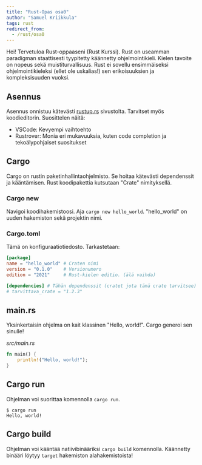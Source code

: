```yaml
---
title: "Rust-Opas osa0"
author: "Samuel Kriikkula"
tags: rust
redirect_from:
  - /rust/osa0
---
```


Hei! Tervetuloa Rust-oppaaseni (Rust Kurssi). Rust on useamman paradigman staattisesti tyypitetty käännetty ohjelmointikieli. Kielen tavoite on nopeus sekä muistiturvallisuus. Rust ei sovellu ensimmäiseksi ohjelmointikieleksi (ellet ole uskalias!) sen erikoisuuksien ja kompleksisuuden vuoksi.

## Asennus
Asennus onnistuu kätevästi [rustup.rs](https://rustup.rs/) sivustolta.
Tarvitset myös koodieditorin. Suosittelen näitä:
- VSCode: Kevyempi vaihtoehto
- Rustrover: Monia eri mukavuuksia, kuten code completion ja tekoälypohjaiset suositukset

## Cargo
Cargo on rustin paketinhallintaohjelmisto. Se hoitaa kätevästi dependenssit ja kääntämisen.
Rust koodipakettia kutsutaan "Crate" nimityksellä.

### Cargo new
Navigoi koodihakemistoosi. Aja `cargo new hello_world`. "hello_world" on uuden hakemiston sekä projektin nimi.

### Cargo.toml
Tämä on konfiguraatiotiedosto.
Tarkastetaan:
```toml
[package]
name = "hello_world" # Craten nimi
version = "0.1.0"    # Versionumero
edition = "2021"     # Rust-kielen editio. (älä vaihda)

[dependencies] # Tähän dependenssit (cratet jota tämä crate tarvitsee)
# tarvittava_crate = "1.2.3"
```

## main.rs
Yksinkertaisin ohjelma on kait klassinen "Hello, world!". Cargo generoi sen sinulle!

*src/main.rs*
```rust
fn main() {
    println!("Hello, world!");
}
```

## Cargo run
Ohjelman voi suorittaa komennolla `cargo run`.
```
$ cargo run
Hello, world!
```

## Cargo build
Ohjelman voi kääntää natiivibinääriksi `cargo build` komennolla.
Käännetty binääri löytyy `target` hakemiston alahakemistoista!
